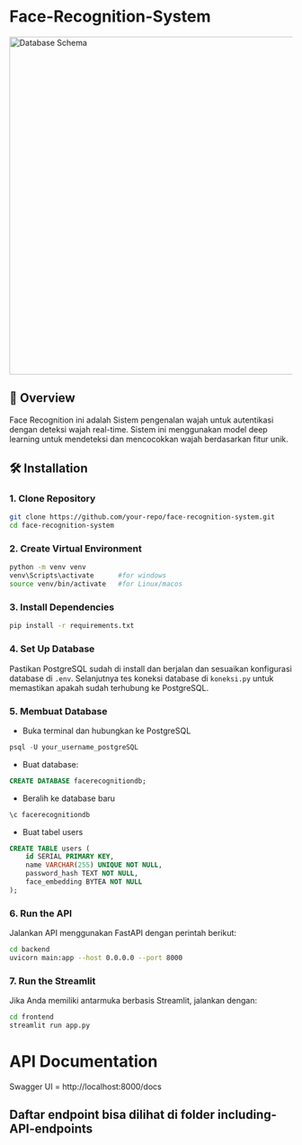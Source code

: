 # Face-Recognition-System

<img src="assets/demo-app.png" alt="Database Schema" width="600">

## 📌 Overview

Face Recognition ini adalah Sistem pengenalan wajah untuk autentikasi dengan deteksi wajah real-time. Sistem ini menggunakan model deep learning untuk mendeteksi dan mencocokkan wajah berdasarkan fitur unik.

## 🛠 Installation

### 1. Clone Repository

```bash
git clone https://github.com/your-repo/face-recognition-system.git
cd face-recognition-system
```

### 2. Create Virtual Environment

```bash
python -m venv venv
venv\Scripts\activate      #for windows
source venv/bin/activate   #for Linux/macos
```

### 3. Install Dependencies

```bash
pip install -r requirements.txt
```

### 4. Set Up Database

Pastikan PostgreSQL sudah di install dan berjalan dan sesuaikan konfigurasi database di `.env`. Selanjutnya tes koneksi database di `koneksi.py` untuk memastikan apakah sudah terhubung ke PostgreSQL.

### 5. Membuat Database

- Buka terminal dan hubungkan ke PostgreSQL

```sql
psql -U your_username_postgreSQL
```

- Buat database:

```sql
CREATE DATABASE facerecognitiondb;
```

- Beralih ke database baru

```sql
\c facerecognitiondb
```

- Buat tabel users

```sql
CREATE TABLE users (
    id SERIAL PRIMARY KEY,
    name VARCHAR(255) UNIQUE NOT NULL,
    password_hash TEXT NOT NULL,
    face_embedding BYTEA NOT NULL
);
```

### 6. Run the API

Jalankan API menggunakan FastAPI dengan perintah berikut:

```bash
cd backend
uvicorn main:app --host 0.0.0.0 --port 8000
```

### 7. Run the Streamlit

Jika Anda memiliki antarmuka berbasis Streamlit, jalankan dengan:

```bash
cd frontend
streamlit run app.py
```

# API Documentation

Swagger UI = http://localhost:8000/docs

## Daftar endpoint bisa dilihat di folder including-API-endpoints

